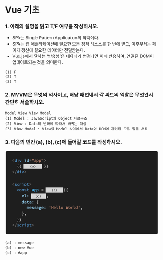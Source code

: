 # Vue 기초

### 1. 아래의 설명을 읽고 T/F 여부를 작성하시오. 

- SPA는 Single Pattern Application의 약자이다.
- SPA는 웹 애플리케이션에 필요한 모든 정적 리소스를 한 번에 받고, 이후부터는 페이지 갱신에 필요한 데이터만 전달받는다.
- Vue.js에서 말하는 ‘반응형’은 데이터가 변경되면 이에 반응하여, 연결된 DOM이 업데이트되는 것을 의미한다. 

```
(1) F
(2) T
(3) T
```



### 2. MVVM은 무엇의 약자이고, 해당 패턴에서 각 파트의 역할은 무엇인지 간단히 서술하시오. 

```
Model View View Model
(1) Model : JavaScript의 Object 자료구조
(2) View : Data의 변화에 따라서 바뀌는 대상
(3) View Model : View와 Model 사이에서 Data와 DOM에 관련된 모든 일을 처리
```



### 3. 다음의 빈칸 (a), (b), (c)에 들어갈 코드를 작성하시오.

![image-20211103173637599](homework.assets/image-20211103173637599.png)

```
(a) : message
(b) : new Vue
(c) : #app
```



